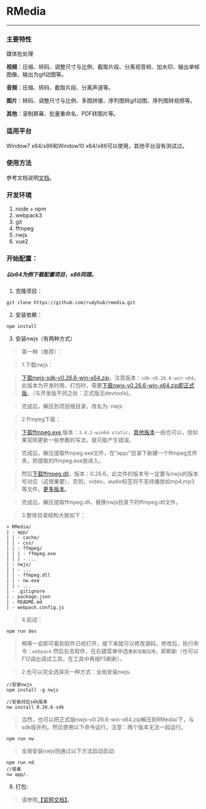 # RMedia
***
### 主要特性

媒体批处理

**视频**：压缩、转码、调整尺寸与比例、截取片段、分离视音频、加水印、输出单帧图像、输出为gif动图等。

**音频**：压缩、转码、截取片段、分离声道等。

**图片**：转码、调整尺寸与比例、多图拼接、序列图转gif动图、序列图转视频等。

**其他**：录制屏幕、批量重命名、PDF转图片等。

### 适用平台
Window7 x64/x86和Window10 x64/x86可以使用，其他平台没有测试过。

### 使用方法
参考文档说明[文档](https://rudyhub.github.io/rmedia.html)。

### 开发环境
1. node + npm
2. webpack3
3. git
4. ffmpeg
5. nwjs
6. vue2

### 开始配置：
##### 以x64为例下载配置项目，x86同理。

1. 克隆项目：
```
git clone https://github.com/rudyhub/rmedia.git
```
2. 安装依赖：
```
npm install
```

3. 安装nwjs（有两种方式）

> 第一种（推荐）：

> 1.下载nwjs：
  
  > [下载nwjs-sdk-v0.26.6-win-x64.zip](https://dl.nwjs.io/v0.26.6/nwjs-sdk-v0.26.6-win-x64.zip)，注意版本：`sdk-v0.26.6-win-x64`。此版本为开发时用，打包时，需要[下载nwjs-v0.26.6-win-x64.zip即正式版](https://dl.nwjs.io/v0.26.6/nwjs-v0.26.6-win-x64.zip)。（与开发版不同之处：正式版无devtools)。

  > 完成后，解压到项目根目录，改名为: nwjs

> 2.ffmpeg下载：

  > [下载ffmpeg.exe](https://ffmpeg.zeranoe.com/builds/win64/static/ffmpeg-3.4.2-win64-static.zip),版本：`3.4.2-win64-static`，[其他版本](https://ffmpeg.zeranoe.com/builds/win64/static)一般也可以，但如果官网更新一些参数的写法，就可能产生错误。
  
  > 完成后，解压提取ffmpeg.exe文件，在“app/”目录下新建一个ffmpeg文件夹，把提取的ffmpeg.exe放进入。
  
  > 然后[下载ffmpeg.dll](https://github.com/iteufel/nwjs-ffmpeg-prebuilt/releases/download/0.26.6/0.26.6-win-x64.zip)，版本：0.26.6，此文件的版本号一定要与nwjs的版本号对应（这很重要），否则，video，audio标签将不支持播放如mp4,mp3等文件。[更多版本](https://github.com/iteufel/nwjs-ffmpeg-prebuilt/releases)。
  
  > 完成后，解压提取ffmpeg.dll，替换nwjs目录下的ffmpeg.dll文件。

> 3.整体目录结构大致如下：

```
> RMedia/
| - app/
| | - cache/
| | - css/
| | - ffmpeg/
| | | - ffmpeg.exe
| | | - ...
| - nwjs/
| | - ...
| | - ffmpeg.dll
| | - nw.exe
| | - ...
| - .gitignore
| - package.json
| - README.md
| - webpack.config.js
 ```
 
> 4.启动：
```
npm run dev
```
>稍等一会即可看到软件已经打开，接下来就可以修改源码，修改后，执行命令：`webpack`
然后右击软件，在右键菜单中选`重新加载应用`，即刷新（也可以F12调出调试工具，在工具中再按F5刷新）。

> 2.也可以完全选择另一种方式：全局安装nwjs.

    //安装nwjs
    npm install -g nwjs
        
    //安装对应sdk版本
    nw install 0.26.6-sdk



>当然，也可以把正式版nwjs-v0.26.6-win-x64.zip解压到RMedia/下，与sdk版并列。然后使用以下命令运行。注意：两个版本无法一起运行。

```
npm run nw
```

>全局安装nwjs则通过以下方法启动启动:

```
npm run nd
//或者
nw app/.
```

8. 打包:
>请参照[【官网文档】](http://docs.nwjs.io/en/latest/For%20Users/Package%20and%20Distribute/#package-and-distribute)。
